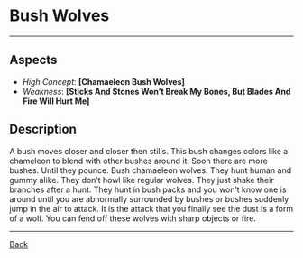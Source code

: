 # Bush Wolves

---

## Aspects
 - *High Concept*: **[Chamaeleon Bush Wolves]**
 - *Weakness*: **[Sticks And Stones Won’t Break My Bones, But Blades And Fire Will Hurt Me]**

## Description
A bush moves closer and closer then stills. This bush changes colors like a chameleon to blend with other bushes around it. Soon there are more bushes. Until they pounce. Bush chamaeleon wolves. They hunt human and gummy alike. They don’t howl like regular wolves. They just shake their branches after a hunt. They hunt in bush packs and you won’t know one is around until you are abnormally surrounded by bushes or bushes suddenly jump in the air to attack. It is the attack that you finally see the dust is a form of a wolf. You can fend off these wolves with sharp objects or fire.

---
[Back](./monsters.md)